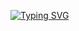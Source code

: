 <a href="https://git.io/typing-svg"><img src="https://readme-typing-svg.demolab.com?font=IBM+Plex+Sans&weight=700&size=30&duration=1500&pause=1000&color=F674ea7&background=6ECF4200&center=true&multiline=true&width=500&height=120&lines=HI+THERE!;MY+NAME+IS+ANDREW;I'M+QA+AUTOMATION+ENGINEER" alt="Typing SVG" /></a> 
